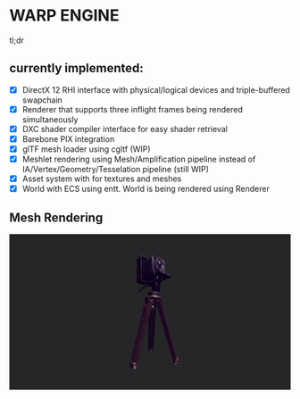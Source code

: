 # WARP ENGINE

tl;dr
## currently implemented:
- [x] DirectX 12 RHI interface with physical/logical devices and triple-buffered swapchain
- [x] Renderer that supports three inflight frames being rendered simultaneously
- [x] DXC shader compiler interface for easy shader retrieval
- [x] Barebone PIX integration
- [x] glTF mesh loader using cgltf (WIP)
- [x] Meshlet rendering using Mesh/Amplification pipeline instead of IA/Vertex/Geometry/Tesselation pipeline (still WIP)
- [x] Asset system with for textures and meshes
- [x] World with ECS using entt. World is being rendered using Renderer 

## Mesh Rendering
![HelloCubeImage](images/WE_Img_Texturing.jpg)
